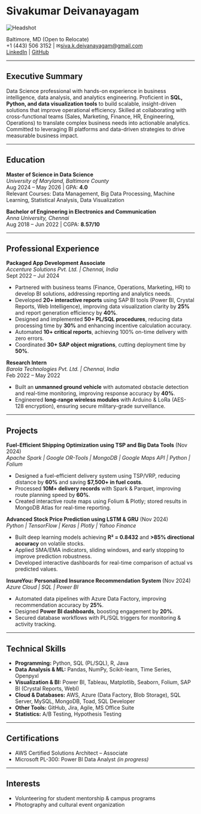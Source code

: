 # Sivakumar Deivanayagam

![Headshot](headshot.jpg)

Baltimore, MD (Open to Relocate)  
+1 (443) 506 3152 | ✉[siva.k.deivanayagam@gmail.com](mailto:siva.k.deivanayagam@gmail.com)  
 [LinkedIn](http://www.linkedin.com/in/siva-kumar-deivanayagam) | [GitHub](https://github.com/Sivakumar3061)

---

## Executive Summary
Data Science professional with hands-on experience in business intelligence, data analysis, and analytics engineering. Proficient in **SQL, Python, and data visualization tools** to build scalable, insight-driven solutions that improve operational efficiency. Skilled at collaborating with cross-functional teams (Sales, Marketing, Finance, HR, Engineering, Operations) to translate complex business needs into actionable analytics. Committed to leveraging BI platforms and data-driven strategies to drive measurable business impact.

---

## Education
**Master of Science in Data Science**  
*University of Maryland, Baltimore County*  
Aug 2024 – May 2026 | GPA: **4.0**  
Relevant Courses: Data Management, Big Data Processing, Machine Learning, Statistical Analysis, Data Visualization  

**Bachelor of Engineering in Electronics and Communication**  
*Anna University, Chennai*  
Aug 2018 – Jun 2022 | CGPA: **8.57/10**

---

## Professional Experience

**Packaged App Development Associate**  
*Accenture Solutions Pvt. Ltd. | Chennai, India*  
Sept 2022 – Jul 2024  

- Partnered with business teams (Finance, Operations, Marketing, HR) to develop BI solutions, addressing reporting and analytics needs.  
- Developed **20+ interactive reports** using SAP BI tools (Power BI, Crystal Reports, Web Intelligence), improving data visualization clarity by **25%** and report generation efficiency by **40%**.  
- Designed and implemented **50+ PL/SQL procedures**, reducing data processing time by **30%** and enhancing incentive calculation accuracy.  
- Automated **10+ critical reports**, achieving 100% on-time delivery with zero errors.  
- Coordinated **30+ SAP object migrations**, cutting deployment time by **50%**.  

**Research Intern**  
*Barola Technologies Pvt. Ltd. | Chennai, India*  
Feb 2022 – May 2022  

- Built an **unmanned ground vehicle** with automated obstacle detection and real-time monitoring, improving response accuracy by **40%**.  
- Engineered **long-range wireless modules** with Arduino & LoRa (AES-128 encryption), ensuring secure military-grade surveillance.  

---

## Projects

**Fuel-Efficient Shipping Optimization using TSP and Big Data Tools** (Nov 2024)  
*Apache Spark | Google OR-Tools | MongoDB | Google Maps API | Python | Folium*  
- Designed a fuel-efficient delivery system using TSP/VRP, reducing distance by **60%** and saving **$7,500+ in fuel costs**.  
- Processed **10M+ delivery records** with Spark & Parquet, improving route planning speed by **60%**.  
- Created interactive route maps using Folium & Plotly; stored results in MongoDB Atlas for real-time reporting.  

**Advanced Stock Price Prediction using LSTM & GRU** (Nov 2024)  
*Python | TensorFlow | Keras | Plotly | Yahoo Finance*  
- Built deep learning models achieving **R² = 0.8432** and **>85% directional accuracy** on volatile stocks.  
- Applied SMA/EMA indicators, sliding windows, and early stopping to improve prediction robustness.  
- Developed interactive dashboards for real-time comparison of actual vs predicted values.  

**InsureYou: Personalized Insurance Recommendation System** (Nov 2024)  
*Azure Cloud | SQL | Power BI*  
- Automated data pipelines with Azure Data Factory, improving recommendation accuracy by **25%**.  
- Designed **Power BI dashboards**, boosting engagement by **20%**.  
- Secured database workflows with PL/SQL triggers for monitoring & activity tracking.  

---

## Technical Skills
- **Programming:** Python, SQL (PL/SQL), R, Java  
- **Data Analysis & ML:** Pandas, NumPy, Scikit-learn, Time Series, Openpyxl  
- **Visualization & BI:** Power BI, Tableau, Matplotlib, Seaborn, Folium, SAP BI (Crystal Reports, WebI)  
- **Cloud & Databases:** AWS, Azure (Data Factory, Blob Storage), SQL Server, MySQL, MongoDB, Toad, SQL Developer  
- **Other Tools:** GitHub, Jira, Agile, MS Office Suite  
- **Statistics:** A/B Testing, Hypothesis Testing  

---

## Certifications
- AWS Certified Solutions Architect – Associate  
- Microsoft PL-300: Power BI Data Analyst *(in progress)*  

---

## Interests
- Volunteering for student mentorship & campus programs  
- Photography and cultural event organization  
